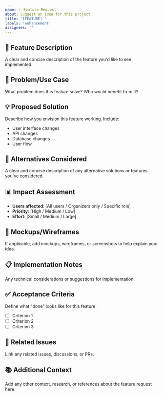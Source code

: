 ```yaml
---
name: ✨ Feature Request
about: Suggest an idea for this project
title: '[FEATURE] '
labels: 'enhancement'
assignees: ''
---
```


## 🚀 **Feature Description**
A clear and concise description of the feature you'd like to see implemented.

## 🎯 **Problem/Use Case**
What problem does this feature solve? Who would benefit from it?

## 💡 **Proposed Solution**
Describe how you envision this feature working. Include:
- User interface changes
- API changes
- Database changes
- User flow

## 🔄 **Alternatives Considered**
A clear and concise description of any alternative solutions or features you've considered.

## 📊 **Impact Assessment**
- **Users affected**: [All users / Organizers only / Specific role]
- **Priority**: [High / Medium / Low]
- **Effort**: [Small / Medium / Large]

## 🎨 **Mockups/Wireframes**
If applicable, add mockups, wireframes, or screenshots to help explain your idea.

## 📋 **Implementation Notes**
Any technical considerations or suggestions for implementation.

## ✅ **Acceptance Criteria**
Define what "done" looks like for this feature:
- [ ] Criterion 1
- [ ] Criterion 2
- [ ] Criterion 3

## 🔗 **Related Issues**
Link any related issues, discussions, or PRs.

## 📚 **Additional Context**
Add any other context, research, or references about the feature request here.
